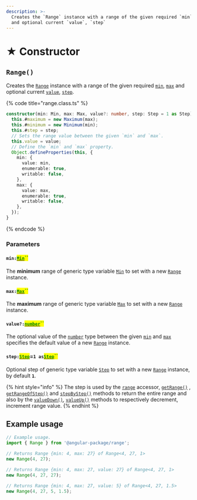 ```yaml
---
description: >-
  Creates the `Range` instance with a range of the given required `min`, `max`
  and optional current `value`, `step`
---
```


# ★ Constructor

## `Range()`

Creates the [`Range`](broken-reference) instance with a range of the given required [`min`](constructor.md#min-min), [`max`](constructor.md#max-max) and optional current [`value`](constructor.md#value-number), [`step`](constructor.md#step-step-1-asstep).

{% code title="range.class.ts" %}
```typescript
constructor(min: Min, max: Max, value?: number, step: Step = 1 as Step) {
  this.#maximum = new Maximum(max);
  this.#minimum = new Minimum(min);
  this.#step = step;
  // Sets the range value between the given `min` and `max`.
  this.value = value;
  // Define the `min` and `max` property.
  Object.defineProperties(this, {
    min: {
      value: min,
      enumerable: true,
      writable: false,
    },
    max: {
      value: max,
      enumerable: true,
      writable: false,
    },
  });
}
```
{% endcode %}

### Parameters

#### `min:`[<mark style="color:green;">`Min`</mark>](r-generic-type-variables.md#range-less-than-min-max-step-greater-than)<mark style="color:green;">``</mark>

The **minimum** range of generic type variable [`Min`](r-generic-type-variables.md#range-less-than-min-max-step-greater-than) to set with a new [`Range`](broken-reference) instance.

#### `max:`[<mark style="color:green;">`Max`</mark>](r-generic-type-variables.md#range-less-than-min-max-step-greater-than-1)<mark style="color:green;">``</mark>

The **maximum** range of generic type variable [`Max`](r-generic-type-variables.md#range-less-than-min-max-step-greater-than-1) to set with a new [`Range`](broken-reference) instance.

#### `value?:`[<mark style="color:green;">`number`</mark>](https://developer.mozilla.org/en-US/docs/Web/JavaScript/Reference/Global\_Objects/Number)<mark style="color:green;">``</mark>

The optional value of the [`number`](https://developer.mozilla.org/en-US/docs/Web/JavaScript/Reference/Global\_Objects/Number) type between the given [`min`](constructor.md#min-min) and [`max`](constructor.md#max-max) specifies the default value of a new [`Range`](broken-reference) instance.

#### `step:`[<mark style="color:green;">`Step`</mark>](r-generic-type-variables.md#range-less-than-min-max-step-greater-than-2)=`1 as`[<mark style="color:green;">`Step`</mark>](r-generic-type-variables.md#range-less-than-min-max-step-greater-than-2)<mark style="color:green;">``</mark>

Optional step of generic type variable [`Step`](r-generic-type-variables.md#stepextendsnumber-1) to set with a new [`Range`](broken-reference) instance, by default **`1`**.

{% hint style="info" %}
The step is used by the [`range`](accessors/get-range.md) accessor, [`getRange()`](methods/getrange.md) , [`getRangeOfStep()`](methods/getrangeofstep.md) and [`stepByStep()`](methods/stepbystep.md) methods to return the entire range and also by the [`valueDown()`](methods/valuedown.md), [`valueUp()`](methods/valueup.md) methods to respectively decrement, increment range value.
{% endhint %}

## Example usage

```typescript
// Example usage.
import { Range } from '@angular-package/range';

// Returns Range {min: 4, max: 27} of Range<4, 27, 1>
new Range(4, 27);

// Returns Range {min: 4, max: 27, value: 27} of Range<4, 27, 1>
new Range(4, 27, 27);

// Returns Range {min: 4, max: 27, value: 5} of Range<4, 27, 1.5>
new Range(4, 27, 5, 1.5);
```

